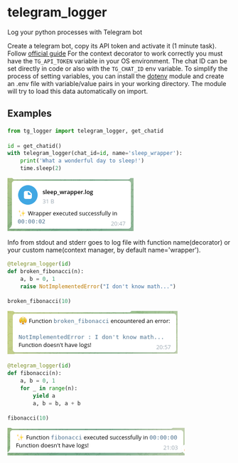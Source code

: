 # telegram_logger
Log your python processes with Telegram bot

Create a telegram bot, copy its API token and activate it (1 minute task). Follow [official guide](https://core.telegram.org/bots/tutorial)
For the context decorator to work correctly you must have the `TG_API_TOKEN` variable in your OS environment. The chat ID can be set directly in code or also with the `TG_CHAT_ID` env variable. To simplify the process of setting variables, you can install the [dotenv](https://pypi.org/project/python-dotenv/) module and create an .env file with variable/value pairs in your working directory. The module will try to load this data automatically on import.

## Examples

```python
from tg_logger import telegram_logger, get_chatid

id = get_chatid()
with telegram_logger(chat_id=id, name='sleep_wrapper'):
    print('What a wonderful day to sleep!')
    time.sleep(2)
```
![Example 1](./media/example1.png)

Info from stdout and stderr goes to log file with function name(decorator) or your custom name(context manager, by default name='wrapper').

```python
@telegram_logger(id)
def broken_fibonacci(n):
    a, b = 0, 1
    raise NotImplementedError("I don't know math...")

broken_fibonacci(10)
```
![Example 2](./media/example2.png)
```python
@telegram_logger(id)
def fibonacci(n):
    a, b = 0, 1
    for _ in range(n):
        yield a
        a, b = b, a + b

fibonacci(10)
```
![Example 3](./media/example3.png)
